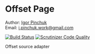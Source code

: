 # Offset Page

Author: [Igor Pinchuk](https://github.com/somework "Github")  
Email: i.pinchuk.work@gmail.com

[![Build Status](https://travis-ci.org/somework/offset-page.svg?branch=master)](https://travis-ci.org/somework/offset-page)
[![Scrutinizer Code Quality](https://scrutinizer-ci.com/g/somework/offset-page/badges/quality-score.png?b=master)](https://scrutinizer-ci.com/g/somework/offset-page/?branch=master)

Offset source adapter
